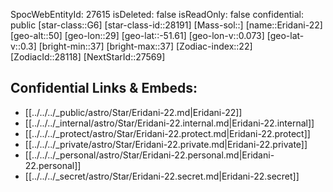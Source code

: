 ﻿---
location: [-51.61,29,50]
type: Star
tags:
- astro/Star

---
SpocWebEntityId: 27615
isDeleted: false
isReadOnly: false
confidential: public
[star-class::G6]
[star-class-id::28191]
[Mass-sol::]
[name::Eridani-22]
[geo-alt::50]
[geo-lon::29]
[geo-lat::-51.61]
[geo-lon-v::0.073]
[geo-lat-v::0.3]
[bright-min::37]
[bright-max::37]
[Zodiac-index::22]
[ZodiacId::28118]
[NextStarId::27569]



## Confidential Links & Embeds: 
- [[../../../_public/astro/Star/Eridani-22.md|Eridani-22]] 
- [[../../../_internal/astro/Star/Eridani-22.internal.md|Eridani-22.internal]] 
- [[../../../_protect/astro/Star/Eridani-22.protect.md|Eridani-22.protect]] 
- [[../../../_private/astro/Star/Eridani-22.private.md|Eridani-22.private]] 
- [[../../../_personal/astro/Star/Eridani-22.personal.md|Eridani-22.personal]] 
- [[../../../_secret/astro/Star/Eridani-22.secret.md|Eridani-22.secret]]


